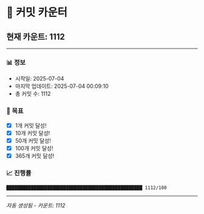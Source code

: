 # 🔢 커밋 카운터

## 현재 카운트: 1112

---

### 📊 정보
- 시작일: 2025-07-04
- 마지막 업데이트: 2025-07-04 00:09:10
- 총 커밋 수: 1112

### 🎯 목표
- [x] 1개 커밋 달성!
- [x] 10개 커밋 달성!
- [x] 50개 커밋 달성!
- [x] 100개 커밋 달성!
- [x] 365개 커밋 달성!

### 📈 진행률
```
██████████████████████████████████████████████████ 1112/100
```

---
*자동 생성됨 - 카운트: 1112*
